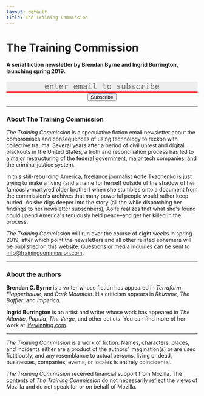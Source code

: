 ```yaml
---
layout: default
title: The Training Commission
---
```


# The Training Commission

#### A serial fiction newsletter by Brendan Byrne and Ingrid Burrington, launching spring 2019. 

<!-- Begin Mailchimp Signup Form -->
<link href="//cdn-images.mailchimp.com/embedcode/classic-10_7.css" rel="stylesheet" type="text/css">
<style type="text/css">
	#mc_embed_signup input[type="email"]{
	width: 100%;
	height: auto;
	background-color: #eee;
	border:none;
	border-bottom: 4px solid red;
	text-align: center;
	font-family: courier-prime, monospace;
	font-size: 1.5em;
}
	/* Add your own Mailchimp form style overrides in your site stylesheet or in this style block.
	   We recommend moving this block and the preceding CSS link to the HEAD of your HTML file. */
</style>
<div id="mc_embed_signup">
<form action="https://trainingcommission.us20.list-manage.com/subscribe/post?u=2726413f341073141d694e7d6&amp;id=c1860787f4" method="post" id="mc-embedded-subscribe-form" name="mc-embedded-subscribe-form" class="validate" target="_blank" novalidate style="text-align: center;">
	<input type="email" value="" name="EMAIL" class="required email" id="mce-EMAIL" placeholder="enter email to subscribe">
	<div id="mce-responses" class="clear">
		<div class="response" id="mce-error-response" style="display:none"></div>
		<div class="response" id="mce-success-response" style="display:none"></div>
	</div><!-- real people should not fill this in and expect good things - do not remove this or risk form bot signups-->
    <div style="position: absolute; left: -5000px;" aria-hidden="true"><input type="text" name="b_2726413f341073141d694e7d6_c1860787f4" tabindex="-1" value=""></div><input type="submit" value="Subscribe" name="subscribe" class="submit">
</form>
</div>

<!--End mc_embed_signup-->

---

### **About The Training Commission**
*The Training Commission* is a speculative fiction email newsletter about the compromises and consequences of using technology to reckon with collective trauma. Several years after a period of civil unrest and digital blackouts in the United States, a truth and reconciliation process has led to a major restructuring of the federal government, major tech companies, and the criminal justice system. 

In this still-rebuilding America, freelance journalist Aoife Tkachenko is just trying to make a living (and a name for herself outside of the shadow of her famously-martyred older brother) when she stumbles onto a document from the commission's archives that many powerful people would rather keep buried. As she digs deeper into the story (all the while dispatching her findings to her newsletter subscribers), Aoife realizes that what she's found could upend America's tenuously held peace–and get her killed in the process.

*The Training Commission* will run over the course of eight weeks in spring 2019, after which point the newsletters and all other related ephemera will be published on this website. Questions or media inquiries can be sent to [info@trainingcommission.com](mailto:info@trainingcommission.com).

---

### **About the authors**

**Brendan C. Byrne** is a writer whose fiction has appeared in *Terraform*, *Flapperhouse*, and *Dark Mountain*. His criticism appears in *Rhizome*, *The Baffler*, and *Imperica*.

**Ingrid Burrington** is an artist and writer whose work has appeared in *The Atlantic*, *Popula, The Verge*, and other outlets. You can find more of her work at [lifewinning.com](http://lifewinning.com).

---

*The Training Commission* is a work of fiction. Names, characters, places, and incidents either are a product of the authors’ imagination(s) or are used fictitiously, and any resemblance to actual persons, living or dead, businesses, companies, events, or locales is entirely coincidental.

*The Training Commission* received financial support from Mozilla. The contents of *The Training Commission* do not necessarily reflect the views of Mozilla and do not speak for or on behalf of Mozilla.
